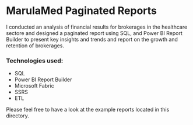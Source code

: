 # MarulaMed Paginated Reports

I conducted an analysis of financial results for brokerages in the healthcare sectore and designed a paginated report using SQL, and Power BI Report Builder to present key insights and trends and report on the growth and retention of brokerages.

### Technologies used:
- SQL
- Power BI Report Builder
- Microsoft Fabric
- SSRS
- ETL

Please feel free to have a look at the example reports located in this directory.
